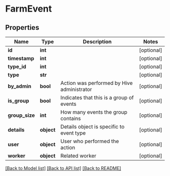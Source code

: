 # FarmEvent

## Properties
Name | Type | Description | Notes
------------ | ------------- | ------------- | -------------
**id** | **int** |  | [optional] 
**timestamp** | **int** |  | [optional] 
**type_id** | **int** |  | [optional] 
**type** | **str** |  | [optional] 
**by_admin** | **bool** | Action was performed by Hive administrator | [optional] 
**is_group** | **bool** | Indicates that this is a group of events | [optional] 
**group_size** | **int** | How many events the group contains | [optional] 
**details** | **object** | Details object is specific to event type | [optional] 
**user** | **object** | User who performed the action | [optional] 
**worker** | **object** | Related worker | [optional] 

[[Back to Model list]](../README.md#documentation-for-models) [[Back to API list]](../README.md#documentation-for-api-endpoints) [[Back to README]](../README.md)


